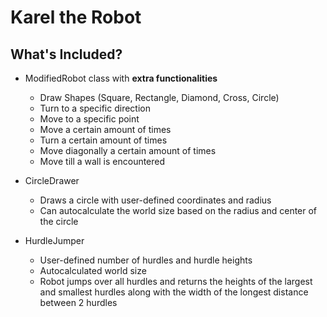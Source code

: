 # Karel the Robot

## What's Included?

- ModifiedRobot class with **extra functionalities**
  - Draw Shapes (Square, Rectangle, Diamond, Cross, Circle)
  - Turn to a specific direction
  - Move to a specific point
  - Move a certain amount of times
  - Turn a certain amount of times
  - Move diagonally a certain amount of times
  - Move till a wall is encountered
 
- CircleDrawer
  - Draws a circle with user-defined coordinates and radius
  - Can autocalculate the world size based on the radius and center of the circle

- HurdleJumper
  - User-defined number of hurdles and hurdle heights
  - Autocalculated world size
  - Robot jumps over all hurdles and returns the heights of the largest and smallest hurdles along with the width of the longest distance between 2 hurdles
